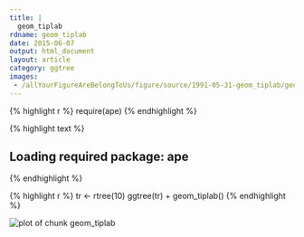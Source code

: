 ```yaml
---
title: |
  geom_tiplab
rdname: geom_tiplab
date: 2015-06-07
output: html_document
layout: article
category: ggtree
images:
 - /allYourFigureAreBelongToUs/figure/source/1991-05-31-geom_tiplab/geom_tiplab-1.png
---
```





{% highlight r %}
require(ape)
{% endhighlight %}



{% highlight text %}
## Loading required package: ape
{% endhighlight %}



{% highlight r %}
tr <- rtree(10)
ggtree(tr) + geom_tiplab()
{% endhighlight %}

![plot of chunk geom_tiplab](/allYourFigureAreBelongToUs/figure/source/1991-05-31-geom_tiplab/geom_tiplab-1.png) 